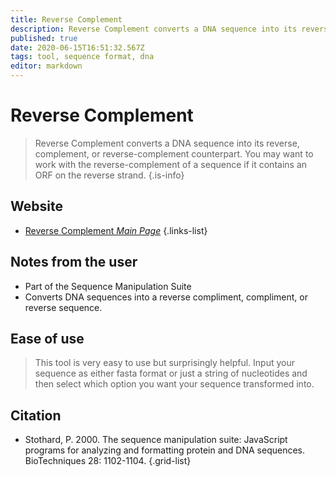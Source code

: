 ```yaml
---
title: Reverse Complement
description: Reverse Complement converts a DNA sequence into its reverse, complement, or reverse-complement counterpart.
published: true
date: 2020-06-15T16:51:32.567Z
tags: tool, sequence format, dna
editor: markdown
---
```


# Reverse Complement

> Reverse Complement converts a DNA sequence into its reverse, complement, or reverse-complement counterpart. You may want to work with the reverse-complement of a sequence if it contains an ORF on the reverse strand.
{.is-info}



## Website

- [Reverse Complement *Main Page*](http://www.bioinformatics.org/sms/rev_comp.html)
{.links-list}

## Notes from the user
- Part of the Sequence Manipulation Suite
- Converts DNA sequences into a reverse compliment, compliment, or reverse sequence. 

## Ease of use
> This tool is very easy to use but surprisingly helpful. Input your sequence as either fasta format or just a string of nucleotides and then select which option you want your sequence transformed into.

## Citation

- Stothard, P. 2000. The sequence manipulation suite: JavaScript programs for analyzing and formatting protein and DNA sequences. BioTechniques 28: 1102-1104.
{.grid-list}
